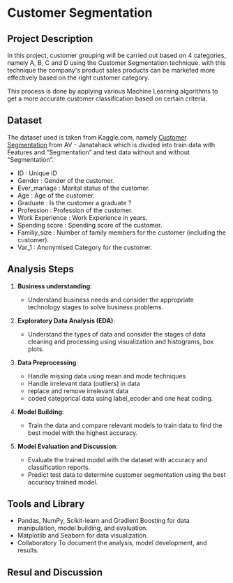 # Customer Segmentation

## Project Description
In this project, customer grouping will be carried out based on 4 categories, namely A, B, C and D using the Customer Segmentation technique. with this technique the company's product sales products can be marketed more effectively based on the right customer category. 

This process is done by applying various Machine Learning algorithms to get a more accurate customer classification based on certain criteria.

## Dataset
The dataset used is taken from Kaggle.com, namely [Customer Segmentation](https://www.kaggle.com/datasets/vetrirah/customer) from AV - Janatahack which is divided into train data with Features and “Segmentation” and test data without and without “Segmentation”.

- ID : Unique ID
- Gender : Gender of the customer.
- Ever_mariage : Marital status of the customer.
- Age : Age of the customer.
- Graduate : Is the customer a graduate ?
- Profession : Profession of the customer.
- Work Experience : Work Experience in years.
- Spending score : Spending score of the customer.
- Familiy_size : Number of family members for the customer (including the customer).
- Var_1 : Anonymised Category for the customer.

## Analysis Steps
1. **Business understanding**:
    - Understand business needs and consider the appropriate technology stages to solve business problems. 

2. **Exploratory Data Analysis (EDA)**:
    - Understand the types of data and consider the stages of data cleaning and processing using visualization and histograms, box plots.

3. **Data Preprocessing**:
    - Handle missing data using mean and mode techniques
    - Handle irrelevant data (outliers) in data
    - replace and remove irrelevant data
    - coded categorical data using label_ecoder and one heat coding.

4. **Model Building**:
    - Train the data and compare relevant models to train data to find the best model with the highest accuracy.

6. **Model Evaluation and Discussion**:
    - Evaluate the trained model with the dataset with accuracy and classification reports.
    - Predict test data to determine customer segmentation using the best accuracy trained model.

## Tools and Library
- Pandas, NumPy, Scikit-learn and Gradient Boosting for data manipulation, model building, and evaluation.
- Matplotlib and Seaborn for data visualization.
- Collaboratory To document the analysis, model development, and results.

## Resul and Discussion
